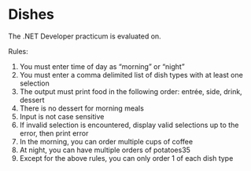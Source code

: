 # Dishes
The .NET Developer practicum is evaluated on.

Rules:</br>
1.	You must enter time of day as “morning” or “night” </br>
2.	You must enter a comma delimited list of dish types with at least one selection</br>
3.	The output must print food in the following order: entrée, side, drink, dessert</br>
4.	There is no dessert for morning meals</br>
5.	Input is not case sensitive</br>
6.	If invalid selection is encountered, display valid selections up to the error, then print error</br>
7.	In the morning, you can order multiple cups of coffee</br>
8.	At night, you can have multiple orders of potatoes35</br>
9.	Except for the above rules, you can only order 1 of each dish type</br>
</hr>
